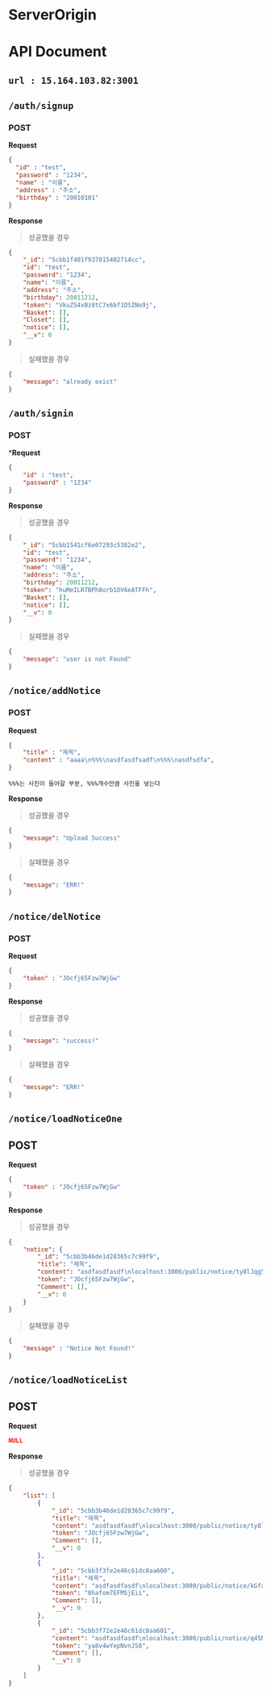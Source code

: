 # ServerOrigin

# API Document
## `url : 15.164.103.82:3001`
## `/auth/signup`
### POST 
**Request**
```json
{
  "id" : "test",
  "password" : "1234",
  "name" : "이름",
  "address" : "주소",
  "birthday" : "20010101"
}
```

**Response**
> 성공했을 경우
```json
{
    "_id": "5cbb1f401f937015402714cc",
    "id": "test",
    "password": "1234",
    "name": "이름",
    "address": "주소",
    "birthday": 20011212,
    "token": "VkuZS4xBz8tC7x6bf1DSINo9j",
    "Basket": [],
    "Closet": [],
    "notice": [],
    "__v": 0
}
```

> 실패했을 경우
```json
{
    "message": "already exist"
}
```

## `/auth/signin`
### POST
***Request**
```json
{
	"id" : "test",
	"password" : "1234"
}
```

**Response**
> 성공했을 경우
```json
{
    "_id": "5cbb1541cf6e07293c5382e2",
    "id": "test",
    "password": "1234",
    "name": "이름",
    "address": "주소",
    "birthday": 20011212,
    "token": "huMeILRTBPh8orb1OV6eATFFh",
    "Basket": [],
    "notice": [],
    "__v": 0
}
```

> 실패했을 경우
```json
{
    "message": "user is not Found"
}
```

## `/notice/addNotice`
### POST 
**Request**
```json
{
    "title" : "제목",
    "content" : "aaaa\n%%%\nasdfasdfsadf\n%%%\nasdfsdfa",
}
```
`%%%는 사진이 들어갈 부분, %%%개수만큼 사진을 넣는다`

**Response**
> 성공했을 경우
```json
{
    "message": "Upload Success"
}
```

> 실패했을 경우
```json
{
    "message": "ERR!"
}
```

## `/notice/delNotice`
### POST
**Request**
```json
{
    "token" : "JOcfj65Fzw7WjGw"
}
```

**Response**
> 성공했을 경우
```json
{
    "message": "success!"
}
```

> 실패했을 경우
```json
{
    "message": "ERR!"
}
```

## `/notice/loadNoticeOne`
## POST
**Request**
```json
{
    "token" : "JOcfj65Fzw7WjGw"
}
```
**Response**
> 성공했을 경우
```json
{
    "notice": {
        "_id": "5cbb3b46de1d28365c7c99f9",
        "title": "제목",
        "content": "asdfasdfasdf\nlocalhost:3000/public/notice/ty8lJqg5EO5dHUjDmkcIXA.PNG\nasdfasdfds\nlocalhost:3000/public/notice/rCPjHFkOo8wInx5gSQBite.PNG\nasdfasdfadsf",
        "token": "JOcfj65Fzw7WjGw",
        "Comment": [],
        "__v": 0
    }
}
```

> 실패했을 경우
```json
{
    "message" : "Notice Not Found!"
}
```

## `/notice/loadNoticeList`
## POST
**Request**
```json
NULL
```

**Response**
> 성공했을 경우
```json
{
    "list": [
        {
            "_id": "5cbb3b46de1d28365c7c99f9",
            "title": "제목",
            "content": "asdfasdfasdf\nlocalhost:3000/public/notice/ty8lJqg5EO5dHUjDmkcIXA.PNG\nasdfasdfds\nlocalhost:3000/public/notice/rCPjHFkOo8wInx5gSQBite.PNG\nasdfasdfadsf",
            "token": "JOcfj65Fzw7WjGw",
            "Comment": [],
            "__v": 0
        },
        {
            "_id": "5cbb3f3fe2e46c61dc8aa600",
            "title": "제목",
            "content": "asdfasdfasdf\nlocalhost:3000/public/notice/kGfx42IcIhr1IqIVUMa8rf.PNG\nasdfasdfds\nlocalhost:3000/public/notice/OsK9iKRL69asootSWVPwd7.PNG\nasdfasdfadsf",
            "token": "0hafom7EFMSjEii",
            "Comment": [],
            "__v": 0
        },
        {
            "_id": "5cbb3f72e2e46c61dc8aa601",
            "content": "asdfasdfasdf\nlocalhost:3000/public/notice/q45NQQGWz25CQADPq7xD2g.PNG\nasdfasdfds\nlocalhost:3000/public/notice/uhR1rzLjCFwUUhV5MNIYFU.PNG\nasdfasdfadsf",
            "token": "ya8v4wYepNvnJ58",
            "Comment": [],
            "__v": 0
        }
    ]
}
```


